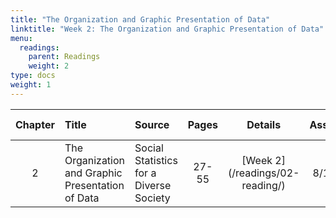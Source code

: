 ```yaml
---
title: "The Organization and Graphic Presentation of Data"
linktitle: "Week 2: The Organization and Graphic Presentation of Data"
menu:
  readings:
    parent: Readings
    weight: 2
type: docs
weight: 1
---
```

<script src="/rmarkdown-libs/kePrint/kePrint.js"></script>
<link href="/rmarkdown-libs/lightable/lightable.css" rel="stylesheet" />





<table class="table table-striped table-hover" style="width: auto !important; margin-left: auto; margin-right: auto;">
 <thead>
  <tr>
   <th style="text-align:center;"> Chapter </th>
   <th style="text-align:left;"> Title </th>
   <th style="text-align:left;"> Source </th>
   <th style="text-align:center;"> Pages </th>
   <th style="text-align:center;"> Details </th>
   <th style="text-align:center;"> Assigned </th>
   <th style="text-align:center;"> Read Before </th>
   <th style="text-align:center;"> Required </th>
   <th style="text-align:center;"> Tasks </th>
   <th style="text-align:center;"> Materials </th>
   <th style="text-align:center;"> Example </th>
   <th style="text-align:center;"> Data Camp </th>
  </tr>
 </thead>
<tbody>
  <tr>
   <td style="text-align:center;width: 5em; "> 2 </td>
   <td style="text-align:left;width: 20em; "> The Organization and Graphic Presentation of Data </td>
   <td style="text-align:left;width: 12em; "> Social Statistics for a Diverse Society </td>
   <td style="text-align:center;width: 5em; "> 27-55 </td>
   <td style="text-align:center;width: 10em; "> [Week 2](/readings/02-reading/) </td>
   <td style="text-align:center;width: 10em; "> 8/19/21 </td>
   <td style="text-align:center;width: 10em; "> 8/26/21 </td>
   <td style="text-align:center;"> <svg aria-hidden="true" role="img" viewbox="0 0 512 512" style="height:15px;width:15px;vertical-align:-0.125em;margin-left:auto;margin-right:auto;font-size:inherit;fill:#428bca;overflow:visible;position:relative;"><path d="M0 256C0 114.6 114.6 0 256 0C397.4 0 512 114.6 512 256C512 397.4 397.4 512 256 512C114.6 512 0 397.4 0 256zM371.8 211.8C382.7 200.9 382.7 183.1 371.8 172.2C360.9 161.3 343.1 161.3 332.2 172.2L224 280.4L179.8 236.2C168.9 225.3 151.1 225.3 140.2 236.2C129.3 247.1 129.3 264.9 140.2 275.8L204.2 339.8C215.1 350.7 232.9 350.7 243.8 339.8L371.8 211.8z"></path></svg> </td>
   <td style="text-align:center;"> [Link](/tasks/02-tasks/) </td>
   <td style="text-align:center;"> [Link](/materials/02-content/) </td>
   <td style="text-align:center;"> [Link](/materials/02-example/) </td>
   <td style="text-align:center;"> [Link](/datacamp/01-module/) </td>
  </tr>
</tbody>
</table>
